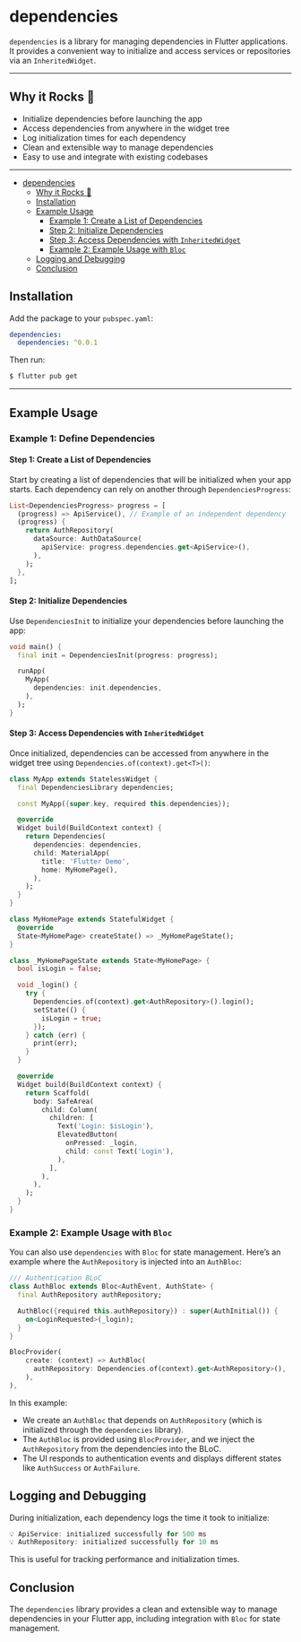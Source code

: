 
# dependencies

`dependencies` is a library for managing dependencies in Flutter applications. It provides a convenient way to initialize and access services or repositories via an `InheritedWidget`.

---

## Why it Rocks 🚀

- Initialize dependencies before launching the app
- Access dependencies from anywhere in the widget tree
- Log initialization times for each dependency
- Clean and extensible way to manage dependencies
- Easy to use and integrate with existing codebases

---

- [dependencies](#dependencies)
    - [Why it Rocks 🚀](#why-it-rocks-)
    - [Installation](#installation)
    - [Example Usage](#example-usage)
        - [Example 1: Create a List of Dependencies](#step-1-create-a-list-of-dependencies)
        - [Step 2: Initialize Dependencies](#step-2-initialize-dependencies)
        - [Step 3: Access Dependencies with `InheritedWidget`](#step-3-access-dependencies-with-inheritedwidget)
        - [Example 2: Example Usage with `Bloc`](#step-4-example-usage-with-bloc)
    - [Logging and Debugging](#logging-and-debugging)
    - [Conclusion](#conclusion)

## Installation

Add the package to your `pubspec.yaml`:

```yaml
dependencies:
  dependencies: ^0.0.1
```

Then run:

```bash
$ flutter pub get
```
---

## Example Usage

### Example 1: Define Dependencies

#### Step 1: Create a List of Dependencies

Start by creating a list of dependencies that will be initialized when your app starts. Each dependency can rely on another through `DependenciesProgress`:

```dart
List<DependenciesProgress> progress = [
  (progress) => ApiService(), // Example of an independent dependency
  (progress) {
    return AuthRepository(
      dataSource: AuthDataSource(
        apiService: progress.dependencies.get<ApiService>(),
      ),
    );
  },
];
```

#### Step 2: Initialize Dependencies

Use `DependenciesInit` to initialize your dependencies before launching the app:

```dart
void main() {
  final init = DependenciesInit(progress: progress);

  runApp(
    MyApp(
      dependencies: init.dependencies,
    ),
  );
}
```

#### Step 3: Access Dependencies with `InheritedWidget`

Once initialized, dependencies can be accessed from anywhere in the widget tree using `Dependencies.of(context).get<T>()`:

```dart
class MyApp extends StatelessWidget {
  final DependenciesLibrary dependencies;

  const MyApp({super.key, required this.dependencies});

  @override
  Widget build(BuildContext context) {
    return Dependencies(
      dependencies: dependencies,
      child: MaterialApp(
        title: 'Flutter Demo',
        home: MyHomePage(),
      ),
    );
  }
}

class MyHomePage extends StatefulWidget {
  @override
  State<MyHomePage> createState() => _MyHomePageState();
}

class _MyHomePageState extends State<MyHomePage> {
  bool isLogin = false;

  void _login() {
    try {
      Dependencies.of(context).get<AuthRepository>().login();
      setState(() {
        isLogin = true;
      });
    } catch (err) {
      print(err);
    }
  }

  @override
  Widget build(BuildContext context) {
    return Scaffold(
      body: SafeArea(
        child: Column(
          children: [
            Text('Login: $isLogin'),
            ElevatedButton(
              onPressed: _login,
              child: const Text('Login'),
            ),
          ],
        ),
      ),
    );
  }
}
```

### Example 2: Example Usage with `Bloc`

You can also use `dependencies` with `Bloc` for state management. Here’s an example where the `AuthRepository` is injected into an `AuthBloc`:

```dart
/// Authentication BLoC
class AuthBloc extends Bloc<AuthEvent, AuthState> {
  final AuthRepository authRepository;

  AuthBloc({required this.authRepository}) : super(AuthInitial()) {
    on<LoginRequested>(_login);
  }
}
```

```dart
BlocProvider(
    create: (context) => AuthBloc(
      authRepository: Dependencies.of(context).get<AuthRepository>(),
    ),
),
```


In this example:
- We create an `AuthBloc` that depends on `AuthRepository` (which is initialized through the `dependencies` library).
- The `AuthBloc` is provided using `BlocProvider`, and we inject the `AuthRepository` from the dependencies into the BLoC.
- The UI responds to authentication events and displays different states like `AuthSuccess` or `AuthFailure`.

## Logging and Debugging

During initialization, each dependency logs the time it took to initialize:

```dart
💡 ApiService: initialized successfully for 500 ms
💡 AuthRepository: initialized successfully for 10 ms
```

This is useful for tracking performance and initialization times.

## Conclusion

The `dependencies` library provides a clean and extensible way to manage dependencies in your Flutter app, including integration with `Bloc` for state management.
